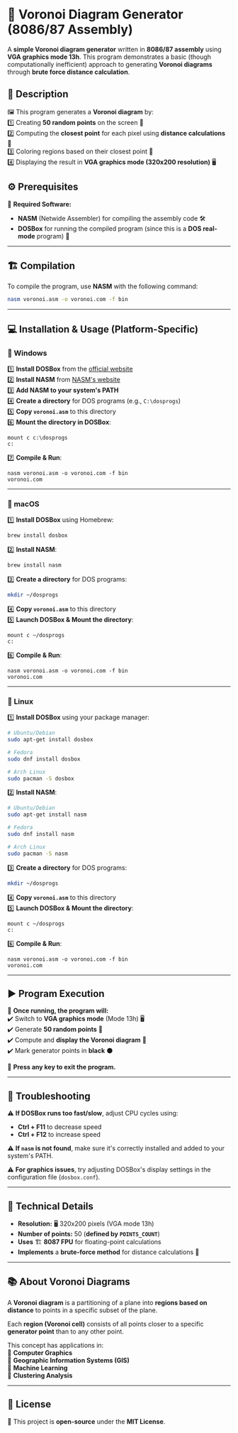 # 🎨 Voronoi Diagram Generator (8086/87 Assembly)  

A **simple Voronoi diagram generator** written in **8086/87 assembly** using **VGA graphics mode 13h**. This program demonstrates a basic (though computationally inefficient) approach to generating **Voronoi diagrams** through **brute force distance calculation**.  

## 📜 Description  

🖼️ This program generates a **Voronoi diagram** by:  
1️⃣ Creating **50 random points** on the screen 🎯  
2️⃣ Computing the **closest point** for each pixel using **distance calculations** 📏  
3️⃣ Coloring regions based on their closest point 🎨  
4️⃣ Displaying the result in **VGA graphics mode (320x200 resolution)** 🖥️  

## ⚙️ Prerequisites  

🔧 **Required Software:**  
- **NASM** (Netwide Assembler) for compiling the assembly code 🛠️  
- **DOSBox** for running the compiled program (since this is a **DOS real-mode** program) 💾  

---

## 🏗️ Compilation  

To compile the program, use **NASM** with the following command:  

```bash
nasm voronoi.asm -o voronoi.com -f bin
```

---

## 💻 Installation & Usage (Platform-Specific)  

### 🏁 Windows  

1️⃣ **Install DOSBox** from the [official website](https://www.dosbox.com/download.php?main=1)  
2️⃣ **Install NASM** from [NASM's website](https://www.nasm.us/)  
3️⃣ **Add NASM to your system's PATH**  
4️⃣ **Create a directory** for DOS programs (e.g., `C:\dosprogs`)  
5️⃣ **Copy `voronoi.asm`** to this directory  
6️⃣ **Mount the directory in DOSBox**:  
   ```dos
   mount c c:\dosprogs
   c:
   ```
7️⃣ **Compile & Run**:  
   ```dos
   nasm voronoi.asm -o voronoi.com -f bin
   voronoi.com
   ```

---

### 🍏 macOS  

1️⃣ **Install DOSBox** using Homebrew:  
   ```bash
   brew install dosbox
   ```  
2️⃣ **Install NASM**:  
   ```bash
   brew install nasm
   ```  
3️⃣ **Create a directory** for DOS programs:  
   ```bash
   mkdir ~/dosprogs
   ```  
4️⃣ **Copy `voronoi.asm`** to this directory  
5️⃣ **Launch DOSBox & Mount the directory**:  
   ```dos
   mount c ~/dosprogs
   c:
   ```
6️⃣ **Compile & Run**:  
   ```dos
   nasm voronoi.asm -o voronoi.com -f bin
   voronoi.com
   ```

---

### 🐧 Linux  

1️⃣ **Install DOSBox** using your package manager:  
   ```bash
   # Ubuntu/Debian
   sudo apt-get install dosbox

   # Fedora
   sudo dnf install dosbox

   # Arch Linux
   sudo pacman -S dosbox
   ```  
2️⃣ **Install NASM**:  
   ```bash
   # Ubuntu/Debian
   sudo apt-get install nasm

   # Fedora
   sudo dnf install nasm

   # Arch Linux
   sudo pacman -S nasm
   ```  
3️⃣ **Create a directory** for DOS programs:  
   ```bash
   mkdir ~/dosprogs
   ```  
4️⃣ **Copy `voronoi.asm`** to this directory  
5️⃣ **Launch DOSBox & Mount the directory**:  
   ```dos
   mount c ~/dosprogs
   c:
   ```
6️⃣ **Compile & Run**:  
   ```dos
   nasm voronoi.asm -o voronoi.com -f bin
   voronoi.com
   ```

---

## ▶️ Program Execution  

📌 **Once running, the program will:**  
✔️ Switch to **VGA graphics mode** (Mode 13h) 🖥️  
✔️ Generate **50 random points** 🎯  
✔️ Compute and **display the Voronoi diagram** 🎨  
✔️ Mark generator points in **black** ⚫  

🛑 **Press any key to exit the program.**  

---

## 🔧 Troubleshooting  

⚠️ **If DOSBox runs too fast/slow**, adjust CPU cycles using:  
   - **Ctrl + F11** to decrease speed  
   - **Ctrl + F12** to increase speed  

⚠️ **If `nasm` is not found**, make sure it's correctly installed and added to your system's PATH.  

⚠️ **For graphics issues**, try adjusting DOSBox's display settings in the configuration file (`dosbox.conf`).  

---

## 🔬 Technical Details  

- **Resolution:** 🖥️ 320x200 pixels (VGA mode 13h)  
- **Number of points:** 50 (**defined by `POINTS_COUNT`**)  
- **Uses** 🏗️ **8087 FPU** for floating-point calculations  
- **Implements** a **brute-force method** for distance calculations 📏  

---

## 📚 About Voronoi Diagrams  

A **Voronoi diagram** is a partitioning of a plane into **regions based on distance** to points in a specific subset of the plane.  

Each **region (Voronoi cell)** consists of all points closer to a specific **generator point** than to any other point.  

This concept has applications in:  
🔹 **Computer Graphics**  
🔹 **Geographic Information Systems (GIS)**  
🔹 **Machine Learning**  
🔹 **Clustering Analysis**  

---

## 📝 License  

📜 This project is **open-source** under the **MIT License**.